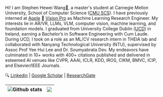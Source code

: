 <!-- <h1 align="center">Hi 👋, I'm Stephen H. Wang</h1>-->

Hi! I am Stephen Hewei Wang👋, a master's student at Carnegie Mellon University, School of Computer Science ([CMU SCS](https://www.cs.cmu.edu/)). I have previously interned at [Apple](https://www.apple.com/)  [Vision Pro](https://www.apple.com/apple-vision-pro/) as Machine Learning Research Engineer. My interests lie in AR/VR, LLMs, VLM, computer vision, machine learning, and foundation models. I graduated from University College Dublin ([UCD](https://www.ucd.ie/)) in Ireland, earning a Bachelor’s in Software Engineering with Cum Laude. During UCD, I took on a role as an ML/CV research intern in THEIA lab and collaborated with Nanyang Technological University (NTU), supervised by Assoc Prof Yee Hui Lee and Dr. Soumyabrata Dev. My endeavors have culminated in 10+ works with 400+ citations published and delivered in esteemed AI venues like CVPR, AAAI, ICLR, KDD, IROS, CIKM, BMVC, ICIP, and Elsevier/IEEE Journals. 

🔍 [Linkedin](https://www.linkedin.com/in/stephenw624/)  | [Google Scholar](https://scholar.google.com/citations?user=zYma17IAAAAJ&hl=en) | [ResearchGate](https://www.researchgate.net/profile/Hewei-Wang-2) <br />

| <img align="center" src="https://profile-a1tm.vercel.app/api?username=WangHewei16&show_icons=true&include_all_commits=true&theme=vue&hide_border=true" alt="Github stats" /> | <img align="center" src="https://profile-a1tm.vercel.app/api/top-langs?username=WangHewei16&layout=compact&langs_count=10&theme=vue&hide_border=true" /> |
| ------------- | ------------- |

<!-- 
👨‍🎓 Obtained First Class Honor at [UCD](https://www.ucd.ie/), and as an undergraduate researcher at the UCD THEIA lab advised by [Dr. Soumyabrata Dev](https://soumyabrata.dev/). <br />
💼 Worked as a machine learning engineer intern at Institute of Automation, Chinese Academy of Sciences [(CASIA)](http://english.ia.cas.cn/). <br />
💡 I'm interested in computer vision and machine learning, particularly 3D scene construction and 3D-aware image synthesis. <br />
🔥 Recently, I am fascinated by hybrid optical-electronic CNN, especially its low-power application in image processing. <br />
## General Skills
![GitHub](https://img.shields.io/badge/-GitHub-0D1117?style=flat-square&logo=github&labelColor=0D1117)
![Git](https://img.shields.io/badge/-Git-%23F05032?style=flat-square&logo=git&logoColor=%23ffffff)
![GitLab](https://img.shields.io/badge/-GitLab-FCA121?style=flat-square&logo=gitlab)
![Netlify](https://img.shields.io/badge/-Netlify-%2300C7B7?style=flat-square&logo=netlify&logoColor=ffffff)
![VS Code](https://img.shields.io/badge/-VSCode-%23007ACC?style=flat-square&logo=visual-studio-code)
![MacOS](https://img.shields.io/badge/-mac%20os-0D1117?style=flat-square&logo=apple&labelColor=0D1117)
![Windows](https://img.shields.io/badge/-Windows-0D1117?style=flat-square&logo=windows&labelColor=0D1117)
![Figma](https://img.shields.io/badge/-figma-0D1117?tyle=flat-square&logo=figma&labelColor=0D1117)
![Jira](https://img.shields.io/badge/-Jira-0052CC?style=flat-square&logo=jira&logoColor=white)
![Slack](https://img.shields.io/badge/-Slack-4A154B?style=flat-square&logo=slack&logoColor=white)



## Frontend Skills
![HTML5](https://img.shields.io/badge/-HTML5-%23E44D27?style=flat-square&logo=html5&logoColor=ffffff)
![CSS3](https://img.shields.io/badge/-CSS3-%231572B6?style=flat-square&logo=css3)
![JavaScript](https://img.shields.io/badge/-JavaScript-%23F7DF1C?style=flat-square&logo=javascript&logoColor=000000&labelColor=%23F7DF1C&color=%23FFCE5A)
![TypeScript](https://img.shields.io/badge/-TypeScript-007ACC?style=flat-square&logo=typescript&logoColor=white)
![React](https://img.shields.io/badge/-React-%23282C34?style=flat-square&logo=react)
![Vue.js](https://img.shields.io/badge/-Vue.js-%232c3e50?style=flat-square&logo=vuedotjs)
![Sass](https://img.shields.io/badge/-Sass-%23CC6699?style=flat-square&logo=sass&logoColor=ffffff)
![TailwindCss](https://img.shields.io/badge/-TailwindCss-%231a202c?style=flat-square&logo=tailwind-css)
![Android](https://img.shields.io/badge/-AndroidNative-%23282C34?&logo=Android)
![Swift](https://img.shields.io/badge/-Swift-%23282C34?&logo=Swift)

## Backend Skills
![Java](https://img.shields.io/badge/-Java-%23007396?style=flat-square&logo=java&logoColor=ffffff)
![Golang](https://img.shields.io/badge/-Golang-%232c3e50?style=flat-square&logo=go)
![NodeJS](https://img.shields.io/badge/-Node.js-%232E8B57?style=flat-square&logo=nodedotjs&labelColor=0D1117)
![Express](https://img.shields.io/badge/-Express-%23000000?style=flat-square&logo=express&logoColor=ffffff)
![C++](https://img.shields.io/badge/-C++-%232c3e50?style=flat-square&logo=cplusplus)
![C#](https://img.shields.io/badge/-CSharp-%23239120?style=flat-square&logo=c-sharp)
![Python](https://img.shields.io/badge/-Python-%233776AB?style=flat-square&logo=python&logoColor=ffffff)
![Spring Boot](https://img.shields.io/badge/-Spring_Boot-%236DB33F?style=flat-square&logo=spring&logoColor=ffffff)
![Flask](https://img.shields.io/badge/-Flask-%23000000?style=flat-square&logo=flask&logoColor=ffffff)
![Django](https://img.shields.io/badge/-Django-%23092E20?style=flat-square&logo=django&logoColor=ffffff)
![Webpack](https://img.shields.io/badge/-Webpack-%232C3A42?style=flat-square&logo=webpack)
![Rollup](https://img.shields.io/badge/-Rollup-%23EC4A3F?style=flat-square&logo=rollupdotjs&logoColor=ffffff)
![Jest](https://img.shields.io/badge/-Jest-%231a202c?style=flat-square&logo=jest)
![ESlint](https://img.shields.io/badge/-ESLint-%234B32C3?style=flat-square&logo=eslint)
![Rust](https://img.shields.io/badge/-Rust-%23000000?style=flat-square&logo=rust&logoColor=ffffff)
![Ruby](https://img.shields.io/badge/-Ruby-%23CC342D?style=flat-square&logo=ruby&logoColor=ffffff)
![PHP](https://img.shields.io/badge/-PHP-%23777BB4?style=flat-square&logo=php&logoColor=ffffff)
![Scala](https://img.shields.io/badge/-Scala-%23DC322F?style=flat-square&logo=scala&logoColor=ffffff)
![Kotlin](https://img.shields.io/badge/-Kotlin-%230095D5?style=flat-square&logo=kotlin&logoColor=ffffff)
![GraphQL](https://img.shields.io/badge/-GraphQL-%23E10098?style=flat-square&logo=graphql&logoColor=ffffff)
![FastAPI](https://img.shields.io/badge/-FastAPI-%23009639?style=flat-square&logo=fastapi&logoColor=ffffff)
![Apollo GraphQL](https://img.shields.io/badge/-Apollo_GraphQL-%23311C87?style=flat-square&logo=apollo-graphql&logoColor=ffffff)
![RESTful API](https://img.shields.io/badge/-RESTful_API-%236DB33F?style=flat-square&logo=api&logoColor=ffffff)

## Database and Message Queue
![MySQL](https://img.shields.io/badge/-MySQL-%234479A1?style=flat-square&logo=mysql&logoColor=ffffff)
![Redis](https://img.shields.io/badge/-Redis-%23DD0031?style=flat-square&logo=redis&logoColor=ffffff)
![RabbitMQ](https://img.shields.io/badge/-RabbitMQ-%23FF6600?style=flat-square&logo=rabbitmq&logoColor=ffffff)
![PostgreSQL](https://img.shields.io/badge/-PostgreSQL-%23336791?style=flat-square&logo=postgresql&logoColor=ffffff)
![MongoDB](https://img.shields.io/badge/-MongoDB-%2347A248?style=flat-square&logo=mongodb&logoColor=ffffff)
![Kafka](https://img.shields.io/badge/-Kafka-%23000000?style=flat-square&logo=apache-kafka&logoColor=ffffff)
![Cassandra](https://img.shields.io/badge/-Cassandra-%231280B1?style=flat-square&logo=apache-cassandra&logoColor=ffffff)

## DevOps and Cloud Services
![Docker](https://img.shields.io/badge/-Docker-%232496ED?style=flat-square&logo=docker&logoColor=ffffff)
![Jenkins](https://img.shields.io/badge/-Jenkins-%23D24939?style=flat-square&logo=jenkins&logoColor=ffffff)
![Maven](https://img.shields.io/badge/-Maven-%23C71A36?style=flat-square&logo=apache-maven&logoColor=ffffff)
![Nginx](https://img.shields.io/badge/-Nginx-%23009639?style=flat-square&logo=nginx&logoColor=ffffff)
![Linux](https://img.shields.io/badge/-Linux-%23FCC624?style=flat-square&logo=linux&logoColor=ffffff)
![AWS](https://img.shields.io/badge/-AWS-%23232F3E?style=flat-square&logo=amazon-aws&logoColor=ffffff)
![Azure](https://img.shields.io/badge/-Azure-%230086D6?style=flat-square&logo=microsoft-azure&logoColor=ffffff)
![Kubernetes](https://img.shields.io/badge/-Kubernetes-%232965E5?style=flat-square&logo=kubernetes&logoColor=ffffff)
![Travis CI](https://img.shields.io/badge/-Travis_CI-%233EAAAF?style=flat-square&logo=travis-ci&logoColor=ffffff)
![Google Cloud](https://img.shields.io/badge/-Google_Cloud-%234285F4?style=flat-square&logo=google-cloud&logoColor=ffffff)
![Ansible](https://img.shields.io/badge/-Ansible-%23EE0000?style=flat-square&logo=ansible&logoColor=ffffff)

## AI and Machine Learning Skills

![TensorFlow](https://img.shields.io/badge/-TensorFlow-%23FF6F00?style=flat-square&logo=tensorflow&logoColor=ffffff)
![PyTorch](https://img.shields.io/badge/-PyTorch-%23EE4C2C?style=flat-square&logo=pytorch&logoColor=ffffff)
![Keras](https://img.shields.io/badge/-Keras-%23D00000?style=flat-square&logo=keras&logoColor=ffffff)
![Scikit-Learn](https://img.shields.io/badge/-Scikit_Learn-%23F7931E?style=flat-square&logo=scikit-learn&logoColor=ffffff)
![OpenCV](https://img.shields.io/badge/-OpenCV-%235BB97E?style=flat-square&logo=opencv&logoColor=ffffff)
![NLTK](https://img.shields.io/badge/-NLTK-%23C9C911?style=flat-square&logo=nltk&logoColor=ffffff)
![GPT](https://img.shields.io/badge/-GPT-%23AC12E7?style=flat-square&logo=gpt-3&logoColor=ffffff)
![Pandas](https://img.shields.io/badge/-Pandas-%23150458?style=flat-square&logo=pandas&logoColor=ffffff)
![Numpy](https://img.shields.io/badge/-Numpy-%23150458?style=flat-square&logo=numpy&logoColor=ffffff)
![Matplotlib](https://img.shields.io/badge/-Matplotlib-%23D90F08?style=flat-square&logo=matplotlib&logoColor=ffffff)
![Seaborn](https://img.shields.io/badge/-Seaborn-%238FB0AC?style=flat-square&logo=seaborn&logoColor=ffffff)
![Jupyter](https://img.shields.io/badge/-Jupyter-%23F37626?style=flat-square&logo=jupyter&logoColor=ffffff)
![DataBricks](https://img.shields.io/badge/-DataBricks-%23FF5027?style=flat-square&logo=databricks&logoColor=ffffff)
![Spacy](https://img.shields.io/badge/-Spacy-%2300BFFF?style=flat-square&logo=spacy&logoColor=ffffff)
![OpenCV](https://img.shields.io/badge/-OpenCV-%235BB97E?style=flat-square&logo=opencv&logoColor=ffffff)
![OpenGL](https://img.shields.io/badge/-OpenGL-%2358498F?style=flat-square&logo=opengl&logoColor=ffffff)
![BERT](https://img.shields.io/badge/-BERT-%23F9AB00?style=flat-square&logo=bert&logoColor=ffffff)
![YOLO](https://img.shields.io/badge/-YOLO-%23181717?style=flat-square&logo=yolo&logoColor=ffffff)
![Tesseract](https://img.shields.io/badge/-Tesseract-%23E34F26?style=flat-square&logo=tesseract&logoColor=ffffff)
![Computer Vision](https://img.shields.io/badge/-Computer_Vision-%2376329E?style=flat-square&logo=computer-vision&logoColor=ffffff)
![Natural Language Processing](https://img.shields.io/badge/-NLP-%230066CC?style=flat-square&logo=natural-language-processing&logoColor=ffffff)
-->


